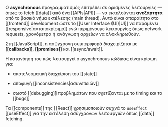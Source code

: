 
Ο **asynchronous** προγραμματισμός επιτρέπει σε ορισμένες λειτουργίες — όπως το fetch [[data]] από ένα [[APIs|API]] — να εκτελούνται **ανεξάρτητα** από το βασικό νήμα εκτέλεσης (main thread). Αυτό είναι απαραίτητο στο [[frontend]] development ώστε το [[User Interface (UI)|UI]] να παραμένει [[responsive|ανταποκρίσιμο]] ενώ περιμένουμε λειτουργίες όπως network requests, χρονόμετρα ή ανάγνωση αρχείων να ολοκληρωθούν.

Στη [[JavaScript]], η ασύγχρονη συμπεριφορά διαχειρίζεται με **[[callbacks]]**, **[[promises]]** και [[async/await]].

Η κατανόηση του πώς λειτουργεί ο asynchronous κώδικας είναι κρίσιμη για:

- αποτελεσματική διαχείριση του [[state]]
    
- αποφυγή [[inconsistencies|ασυνεπειών]]
    
- σωστό [[debugging]] προβλημάτων που σχετίζονται με το timing και τα [[bugs]]
    

Τα [[components]] της [[React]] χρησιμοποιούν συχνά το `useEffect` [[useEffect]] για την εκτέλεση ασύγχρονων λειτουργιών όπως [[data]] fetching.
